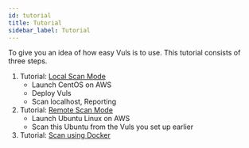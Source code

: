 ```yaml
---
id: tutorial
title: Tutorial 
sidebar_label: Tutorial
---
```


To give you an idea of how easy Vuls is to use. 
This tutorial consists of three steps.
1. Tutorial: [Local Scan Mode](tutorial-local-scan.md)
      - Launch CentOS on AWS
      - Deploy Vuls
      - Scan localhost, Reporting
1. Tutorial: [Remote Scan Mode](tutorial-remote-scan.md)
      - Launch Ubuntu Linux on AWS
      - Scan this Ubuntu from the Vuls you set up earlier
1. Tutorial: [Scan using Docker](tutorial-docker.md)

